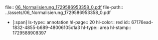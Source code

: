 file:: [06_Normalisierung_1729586953358_0.pdf](../assets/06_Normalisierung_1729586953358_0.pdf)
file-path:: ../assets/06_Normalisierung_1729586953358_0.pdf

- [:span]
  ls-type:: annotation
  hl-page:: 20
  hl-color:: red
  id:: 67176ead-1832-4855-b689-48006105c1a3
  hl-type:: area
  hl-stamp:: 1729588908397